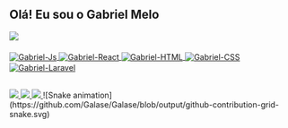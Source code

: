 
## Olá! Eu sou o Gabriel Melo 

<div>
 <a href="https://github.com/Galase">
 <img height="180em" src="https://github-readme-stats.vercel.app/api?username=Galase&show_icons=true&theme=dark&include_all_commits=true&count_private=true"/>
</div>
 
<div style="display: inline_block"><br>
 <img align="center" alt="Gabriel-Js" width="40" src="https://cdn.jsdelivr.net/gh/devicons/devicon/icons/javascript/javascript-original.svg">
 <img align="center" alt="Gabriel-React" width="40" src="https://cdn.jsdelivr.net/gh/devicons/devicon/icons/react/react-original.svg">
 <img align="center" alt="Gabriel-HTML" width="40" src="https://cdn.jsdelivr.net/gh/devicons/devicon/icons/html5/html5-original.svg">
 <img align="center" alt="Gabriel-CSS" width="40" src="https://cdn.jsdelivr.net/gh/devicons/devicon/icons/css3/css3-original.svg">
 <img align="center" alt="Gabriel-Laravel" width="40" src='https://cdn.jsdelivr.net/gh/devicons/devicon/icons/laravel/laravel-plain.svg'>
</div>
  
##
 
<div>
 <a href="https://wa.me/+553399914713" target="_blank">
  <img src="https://img.shields.io/badge/WhatsApp-25D366?style=for-the-badge&logo=whatsapp&logoColor=white">
 </a>
 <a href="https://www.instagram.com/galase0408/" target="_blank">
  <img src="https://img.shields.io/badge/-Instagram-%23E4405F?style=for-the-badge&logo=instagram&logoColor=white" target="_blank">
 </a>
 <a href="mailto:galase0408@gmail.com" target="_blank">
   <img src="https://img.shields.io/badge/Gmail-D14836?style=for-the-badge&logo=gmail&logoColor=white" target="_blank">
 </a>
 ![Snake animation](https://github.com/Galase/Galase/blob/output/github-contribution-grid-snake.svg)
</div>
